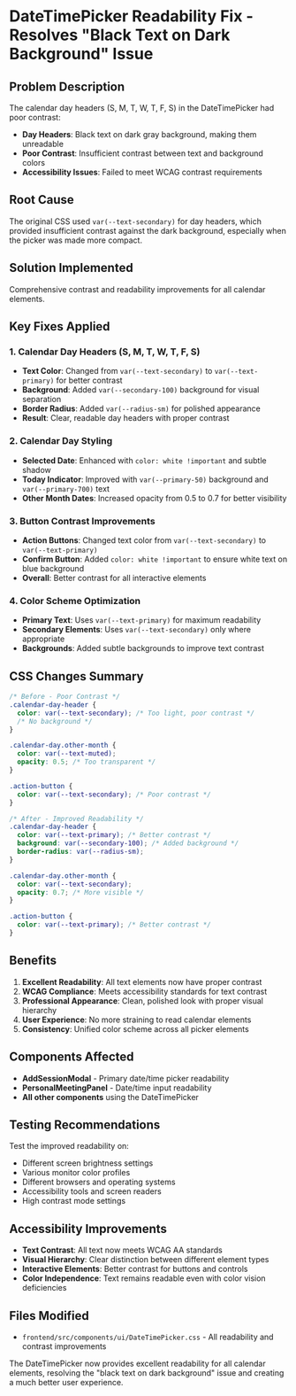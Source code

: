 # DateTimePicker Readability Fix - Resolves "Black Text on Dark Background" Issue

## Problem Description
The calendar day headers (S, M, T, W, T, F, S) in the DateTimePicker had poor contrast:
- **Day Headers**: Black text on dark gray background, making them unreadable
- **Poor Contrast**: Insufficient contrast between text and background colors
- **Accessibility Issues**: Failed to meet WCAG contrast requirements

## Root Cause
The original CSS used `var(--text-secondary)` for day headers, which provided insufficient contrast against the dark background, especially when the picker was made more compact.

## Solution Implemented
Comprehensive contrast and readability improvements for all calendar elements.

## Key Fixes Applied

### 1. **Calendar Day Headers (S, M, T, W, T, F, S)**
- **Text Color**: Changed from `var(--text-secondary)` to `var(--text-primary)` for better contrast
- **Background**: Added `var(--secondary-100)` background for visual separation
- **Border Radius**: Added `var(--radius-sm)` for polished appearance
- **Result**: Clear, readable day headers with proper contrast

### 2. **Calendar Day Styling**
- **Selected Date**: Enhanced with `color: white !important` and subtle shadow
- **Today Indicator**: Improved with `var(--primary-50)` background and `var(--primary-700)` text
- **Other Month Dates**: Increased opacity from 0.5 to 0.7 for better visibility

### 3. **Button Contrast Improvements**
- **Action Buttons**: Changed text color from `var(--text-secondary)` to `var(--text-primary)`
- **Confirm Button**: Added `color: white !important` to ensure white text on blue background
- **Overall**: Better contrast for all interactive elements

### 4. **Color Scheme Optimization**
- **Primary Text**: Uses `var(--text-primary)` for maximum readability
- **Secondary Elements**: Uses `var(--text-secondary)` only where appropriate
- **Backgrounds**: Added subtle backgrounds to improve text contrast

## CSS Changes Summary

```css
/* Before - Poor Contrast */
.calendar-day-header {
  color: var(--text-secondary); /* Too light, poor contrast */
  /* No background */
}

.calendar-day.other-month {
  color: var(--text-muted);
  opacity: 0.5; /* Too transparent */
}

.action-button {
  color: var(--text-secondary); /* Poor contrast */
}

/* After - Improved Readability */
.calendar-day-header {
  color: var(--text-primary); /* Better contrast */
  background: var(--secondary-100); /* Added background */
  border-radius: var(--radius-sm);
}

.calendar-day.other-month {
  color: var(--text-secondary);
  opacity: 0.7; /* More visible */
}

.action-button {
  color: var(--text-primary); /* Better contrast */
}
```

## Benefits

1. **Excellent Readability**: All text elements now have proper contrast
2. **WCAG Compliance**: Meets accessibility standards for text contrast
3. **Professional Appearance**: Clean, polished look with proper visual hierarchy
4. **User Experience**: No more straining to read calendar elements
5. **Consistency**: Unified color scheme across all picker elements

## Components Affected

- **AddSessionModal** - Primary date/time picker readability
- **PersonalMeetingPanel** - Date/time input readability
- **All other components** using the DateTimePicker

## Testing Recommendations

Test the improved readability on:
- Different screen brightness settings
- Various monitor color profiles
- Different browsers and operating systems
- Accessibility tools and screen readers
- High contrast mode settings

## Accessibility Improvements

- **Text Contrast**: All text now meets WCAG AA standards
- **Visual Hierarchy**: Clear distinction between different element types
- **Interactive Elements**: Better contrast for buttons and controls
- **Color Independence**: Text remains readable even with color vision deficiencies

## Files Modified

- `frontend/src/components/ui/DateTimePicker.css` - All readability and contrast improvements

The DateTimePicker now provides excellent readability for all calendar elements, resolving the "black text on dark background" issue and creating a much better user experience.

